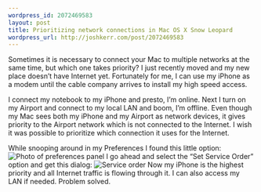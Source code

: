 ```yaml
--- 
wordpress_id: 2072469583
layout: post
title: Prioritizing network connections in Mac OS X Snow Leopard
wordpress_url: http://joshkerr.com/post/2072469583
---
```

<p>Sometimes it is necessary to connect your Mac to multiple networks at the same time, but which one takes priority?  I just recently moved and my new place doesn’t have Internet yet.  Fortunately for me, I can use my iPhone as a modem until the cable company arrives to install my high speed access.</p>
<p>I connect my notebook to my iPhone and presto, I’m online.  Next I turn on my Airport and connect to my local LAN and boom, I’m offline.  Even though my Mac sees both my iPhone and my Airport as network devices, it gives priority to the Airport network which is not connected to the Internet.  I wish it was possible to prioritize which connection it uses for the Internet.</p>
<p>While snooping around in my Preferences I found this little option: <img src="http://joshkerr.s3.amazonaws.com/wp-content/uploads/System%20Preferences.png" alt="Photo of preferences panel"/> I go ahead and select the “Set Service Order” option and get this dialog: <img src="http://joshkerr.s3.amazonaws.com/wp-content/uploads/Set%20service%20order.png" alt="Service order"/> Now my iPhone is the highest priority and all Internet traffic is flowing through it.  I can also access my LAN if needed.  Problem solved.</p>
